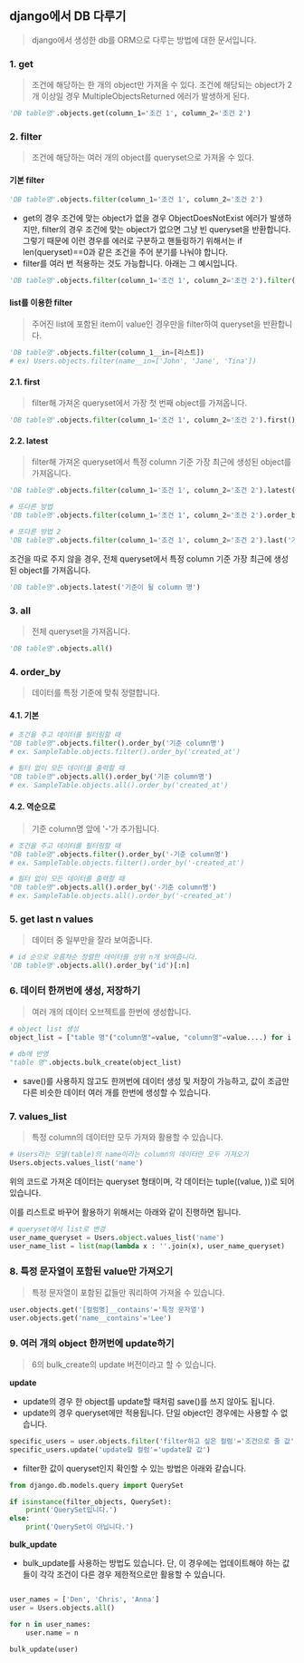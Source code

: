 ## django에서 DB 다루기

> django에서 생성한 db를 ORM으로 다루는 방법에 대한 문서입니다.

### 1. get

> 조건에 해당하는 한 개의 object만 가져올 수 있다. 조건에 해당되는 object가 2개 이상일 경우 MultipleObjectsReturned 에러가 발생하게 된다.

```python
'DB table명'.objects.get(column_1='조건 1', column_2='조건 2')
```

### 2. filter

> 조건에 해당하는 여러 개의 object를 queryset으로 가져올 수 있다.

#### 기본 filter

```python
'DB table명'.objects.filter(column_1='조건 1', column_2='조건 2')
```

- get의 경우 조건에 맞는 object가 없을 경우 ObjectDoesNotExist 에러가 발생하지만, filter의 경우 조건에 맞는 object가 없으면 그냥 빈 queryset을 반환합니다. 그렇기 때문에 이런 경우를 에러로 구분하고 핸들링하기 위해서는 if len(queryset)==0과 같은 조건을 주어 분기를 나눠야 합니다.
- filter를 여러 번 적용하는 것도 가능합니다. 아래는 그 예시입니다.

```python
'DB table명'.objects.filter(column_1='조건 1', column_2='조건 2').filter(column_3='조건 3')
```

#### list를 이용한 filter

> 주어진 list에 포함된 item이 value인 경우만을 filter하여 queryset을 반환합니다.

```python
'DB table명'.objects.filter(column_1__in=[리스트])
# ex) Users.objects.filter(name__in=['John', 'Jane', 'Tina'])
```

#### 2.1. first

> filter해 가져온 queryset에서 가장 첫 번째 object를 가져옵니다.

```python
'DB table명'.objects.filter(column_1='조건 1', column_2='조건 2').first()
```

#### 2.2. latest

> filter해 가져온 queryset에서 특정 column 기준 가장 최근에 생성된 object를 가져옵니다.

```python
'DB table명'.objects.filter(column_1='조건 1', column_2='조건 2').latest('기준이 될 column 명')

# 또다른 방법
'DB table명'.objects.filter(column_1='조건 1', column_2='조건 2').order_by('-id')[0]

# 또다른 방법 2
'DB table명'.objects.filter(column_1='조건 1', column_2='조건 2').last('기준이 될 column 명')
```

조건을 따로 주지 않을 경우, 전체 queryset에서 특정 column 기준 가장 최근에 생성된 object를 가져옵니다.

```python
'DB table명'.objects.latest('기준이 될 column 명')
```

### 3. all

> 전체 queryset을 가져옵니다.

```python
'DB table명'.objects.all()
```

### 4. order_by

> 데이터를 특정 기준에 맞춰 정렬합니다.

#### 4.1. 기본

```python
# 조건을 주고 데이터를 필터링할 때
"DB table명".objects.filter().order_by('기준 column명')
# ex. SampleTable.objects.filter().order_by('created_at')

# 필터 없이 모든 데이터를 출력할 때
"DB table명".objects.all().order_by('기준 column명')
# ex. SampleTable.objects.all().order_by('created_at')
```

#### 4.2. 역순으로

> 기준 column명 앞에 '-'가 추가됩니다.

```python
# 조건을 주고 데이터를 필터링할 때
"DB table명".objects.filter().order_by('-기준 column명')
# ex. SampleTable.objects.filter().order_by('-created_at')

# 필터 없이 모든 데이터를 출력할 때
"DB table명".objects.all().order_by('-기준 column명')
# ex. SampleTable.objects.all().order_by('-created_at')
```

### 5. get last n values

> 데이터 중 일부만을 잘라 보여줍니다.

```python
# id 순으로 오름차순 정렬한 데이터를 상위 n개 보여줍니다.
'DB table명'.objects.all().order_by('id')[:n]
```

### 6. 데이터 한꺼번에 생성, 저장하기

> 여러 개의 데이터 오브젝트를 한번에 생성합니다.

```python
# object list 생성
object_list = ["table 명"("column명"=value, "column명"=value....) for i in range(n)]

# db에 반영
"table 명".objects.bulk_create(object_list)
```

- save()를 사용하지 않고도 한꺼번에 데이터 생성 및 저장이 가능하고, 값이 조금만 다른 비슷한 데이터 여러 개를 한번에 생성할 수 있습니다.

### 7. values_list

> 특정 column의 데이터만 모두 가져와 활용할 수 있습니다.

```python
# Users라는 모델(table)의 name이라는 column의 데이터만 모두 가져오기
Users.objects.values_list('name')
```

위의 코드로 가져온 데이터는 queryset 형태이며, 각 데이터는 tuple((value, ))로 되어있습니다.

이를 리스트로 바꾸어 활용하기 위해서는 아래와 같이 진행하면 됩니다.

```python
# queryset에서 list로 변경
user_name_queryset = Users.object.values_list('name')
user_name_list = list(map(lambda x : ''.join(x), user_name_queryset)
```

### 8. 특정 문자열이 포함된 value만 가져오기

> 특정 문자열이 포함된 값들만 쿼리하여 가져올 수 있습니다.

```python
user.objects.get('[컬럼명]__contains'='특정 문자열')
user.objects.get('name__contains'='Lee')
```

### 9. 여러 개의 object 한꺼번에 update하기

> 6의 bulk_create의 update 버전이라고 할 수 있습니다.

**update**

- update의 경우 한 object를 update할 때처럼 save()를 쓰지 않아도 됩니다.
- update의 경우 queryset에만 적용됩니다. 단일 object인 경우에는 사용할 수 없습니다.

```python
specific_users = user.objects.filter('filter하고 싶은 컬럼'='조건으로 줄 값')
specific_users.update('update할 컬럼'='update할 값')
```

- filter한 값이 queryset인지 확인할 수 있는 방법은 아래와 같습니다.

```python
from django.db.models.query import QuerySet

if isinstance(filter_objects, QuerySet):
    print('QuerySet입니다.')
else:
    print('QuerySet이 아닙니다.')
```

**bulk_update**

- bulk_update를 사용하는 방법도 있습니다. 단, 이 경우에는 업데이트해야 하는 값들이 각각 조건이 다른 경우 제한적으로만 활용할 수 있습니다.

```python

user_names = ['Den', 'Chris', 'Anna']
user = Users.objects.all()

for n in user_names:
    user.name = n

bulk_update(user)
```
